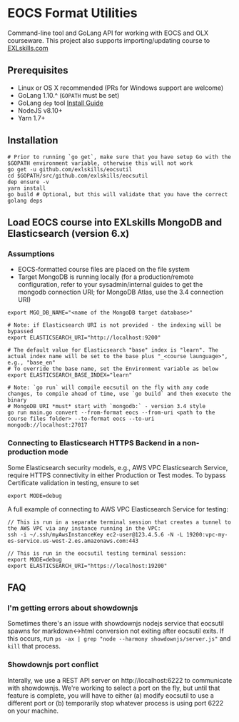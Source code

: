 # EOCS Format Utilities

Command-line tool and GoLang API for working with EOCS and OLX courseware. This project also supports importing/updating course to [EXLskills.com](https://exlskills.com/)

## Prerequisites

+ Linux or OS X recommended (PRs for Windows support are welcome)
+ GoLang 1.10.^  (`GOPATH` must be set)
+ GoLang `dep` tool [Install Guide](https://github.com/golang/dep#setup)
+ NodeJS v8.10+
+ Yarn 1.7+

## Installation

```
# Prior to running `go get`, make sure that you have setup Go with the $GOPATH environment variable, otherwise this will not work
go get -u github.com/exlskills/eocsutil
cd $GOPATH/src/github.com/exlskills/eocsutil
dep ensure -v
yarn install
go build # Optional, but this will validate that you have the correct golang deps
```

## Load EOCS course into EXLskills MongoDB and Elasticsearch (version 6.x)

### Assumptions

+ EOCS-formatted course files are placed on the file system  
+ Target MongoDB is running locally (for a production/remote configuration, refer to your sysadmin/internal guides to get the mongodb connection URI; for MongoDB Atlas, use the 3.4 connection URI)

```
export MGO_DB_NAME="<name of the MongoDB target database>"

# Note: if Elasticsearch URI is not provided - the indexing will be bypassed
export ELASTICSEARCH_URI="http://localhost:9200"

# The default value for Elasticsearch "base" index is "learn". The actual index name will be set to the base plus "_<course launguage>", e.g., "base_en"
# To override the base name, set the Environment variable as below 
export ELASTICSEARCH_BASE_INDEX="learn"
 
# Note: `go run` will compile eocsutil on the fly with any code changes, to compile ahead of time, use `go build` and then execute the binary
# MongoDB URI *must* start with `mongodb:` - version 3.4 style
go run main.go convert --from-format eocs --from-uri <path to the course files folder> --to-format eocs --to-uri mongodb://localhost:27017
```

### Connecting to Elasticsearch HTTPS Backend in a non-production mode 

Some Elasticsearch security models, e.g., AWS VPC Elasticsearch Service, require HTTPS connectivity in either Production or Test modes. To bypass Certificate validation in testing, ensure to set
```
export MODE=debug
```

A full example of connecting to AWS VPC Elasticsearch Service for testing:
```
// This is run in a separate terminal session that creates a tunnel to the AWS VPC via any instance running in the VPC:
ssh -i ~/.ssh/myAwsInstanceKey ec2-user@123.4.5.6 -N -L 19200:vpc-my-es-service.us-west-2.es.amazonaws.com:443

// This is run in the eocsutil testing terminal session: 
export MODE=debug
export ELASTICSEARCH_URI="https://localhost:19200"
```
  

## FAQ

### I'm getting errors about showdownjs

Sometimes there's an issue with showdownjs nodejs service that eocsutil spawns for markdown<->html conversion not exiting after eocsutil exits. If this occurs, run `ps -ax | grep "node --harmony showdownjs/server.js"` and `kill` that process.

### Showdownjs port conflict

Interally, we use a REST API server on http://localhost:6222 to communicate with showdownjs. We're working to select a port on the fly, but until that feature is complete, you will have to either (a) modify eocsutil to use a different port or (b) temporarily stop whatever process is using port 6222 on your machine.


